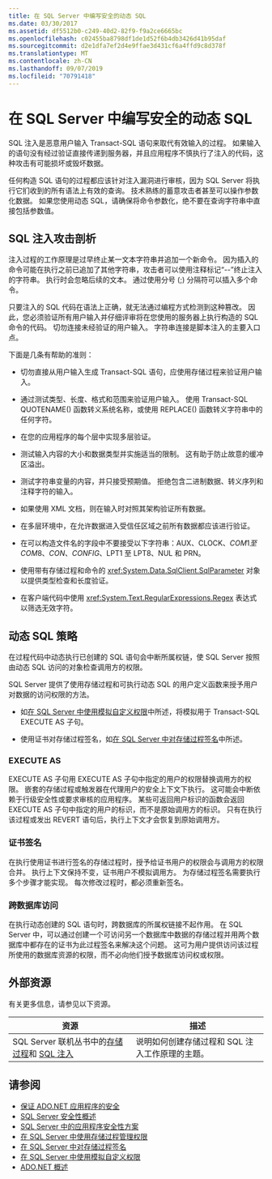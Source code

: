 ```yaml
---
title: 在 SQL Server 中编写安全的动态 SQL
ms.date: 03/30/2017
ms.assetid: df5512b0-c249-40d2-82f9-f9a2ce6665bc
ms.openlocfilehash: c02455ba8798df1de1d52f6b4db3426d41b95daf
ms.sourcegitcommit: d2e1dfa7ef2d4e9ffae3d431cf6a4ffd9c8d378f
ms.translationtype: MT
ms.contentlocale: zh-CN
ms.lasthandoff: 09/07/2019
ms.locfileid: "70791418"
---
```

# <a name="writing-secure-dynamic-sql-in-sql-server"></a>在 SQL Server 中编写安全的动态 SQL
SQL 注入是恶意用户输入 Transact-SQL 语句来取代有效输入的过程。 如果输入的语句没有经过验证直接传递到服务器，并且应用程序不慎执行了注入的代码，这种攻击有可能损坏或毁坏数据。  
  
 任何构造 SQL 语句的过程都应该针对注入漏洞进行审核，因为 SQL Server 将执行它扪收到的所有语法上有效的查询。 技术熟练的蓄意攻击者甚至可以操作参数化数据。 如果您使用动态 SQL，请确保将命令参数化，绝不要在查询字符串中直接包括参数值。  
  
## <a name="anatomy-of-a-sql-injection-attack"></a>SQL 注入攻击剖析  
 注入过程的工作原理是过早终止某一文本字符串并追加一个新命令。 因为插入的命令可能在执行之前已追加了其他字符串，攻击者可以使用注释标记“--”终止注入的字符串。 执行时会忽略后续的文本。 通过使用分号 (;) 分隔符可以插入多个命令。  
  
 只要注入的 SQL 代码在语法上正确，就无法通过编程方式检测到这种篡改。 因此，您必须验证所有用户输入并仔细评审将在您使用的服务器上执行构造的 SQL 命令的代码。 切勿连接未经验证的用户输入。 字符串连接是脚本注入的主要入口点。  
  
 下面是几条有帮助的准则：  
  
- 切勿直接从用户输入生成 Transact-SQL 语句，应使用存储过程来验证用户输入。  
  
- 通过测试类型、长度、格式和范围来验证用户输入。 使用 Transact-SQL QUOTENAME() 函数转义系统名称，或使用 REPLACE() 函数转义字符串中的任何字符。  
  
- 在您的应用程序的每个层中实现多层验证。  
  
- 测试输入内容的大小和数据类型并实施适当的限制。 这有助于防止故意的缓冲区溢出。  
  
- 测试字符串变量的内容，并只接受预期值。 拒绝包含二进制数据、转义序列和注释字符的输入。  
  
- 如果使用 XML 文档，则在输入时对照其架构验证所有数据。  
  
- 在多层环境中，在允许数据进入受信任区域之前所有数据都应该进行验证。  
  
- 在可以构造文件名的字段中不要接受以下字符串：AUX、CLOCK$、COM1 至 COM8、CON、CONFIG$、LPT1 至 LPT8、NUL 和 PRN。  
  
- 使用带有存储过程和命令的 <xref:System.Data.SqlClient.SqlParameter> 对象以提供类型检查和长度验证。  
  
- 在客户端代码中使用 <xref:System.Text.RegularExpressions.Regex> 表达式以筛选无效字符。  
  
## <a name="dynamic-sql-strategies"></a>动态 SQL 策略  
 在过程代码中动态执行已创建的 SQL 语句会中断所属权链，使 SQL Server 按照由动态 SQL 访问的对象检查调用方的权限。  
  
 SQL Server 提供了使用存储过程和可执行动态 SQL 的用户定义函数来授予用户对数据的访问权限的方法。  
  
- 如[在 SQL Server 中使用模拟自定义权限](customizing-permissions-with-impersonation-in-sql-server.md)中所述，将模拟用于 Transact-SQL EXECUTE AS 子句。  
  
- 使用证书对存储过程签名，如[在 SQL Server 中对存储过程签名](signing-stored-procedures-in-sql-server.md)中所述。  
  
### <a name="execute-as"></a>EXECUTE AS  
 EXECUTE AS 子句用 EXECUTE AS 子句中指定的用户的权限替换调用方的权限。 嵌套的存储过程或触发器在代理用户的安全上下文下执行。 这可能会中断依赖于行级安全性或要求审核的应用程序。 某些可返回用户标识的函数会返回 EXECUTE AS 子句中指定的用户的标识，而不是原始调用方的标识。 只有在执行该过程或发出 REVERT 语句后，执行上下文才会恢复到原始调用方。  
  
### <a name="certificate-signing"></a>证书签名  
 在执行使用证书进行签名的存储过程时，授予给证书用户的权限会与调用方的权限合并。 执行上下文保持不变，证书用户不模拟调用方。 为存储过程签名需要执行多个步骤才能实现。 每次修改过程时，都必须重新签名。  
  
### <a name="cross-database-access"></a>跨数据库访问  
 在执行动态创建的 SQL 语句时，跨数据库的所属权链接不起作用。 在 SQL Server 中，可以通过创建一个可访问另一个数据库中数据的存储过程并用两个数据库中都存在的证书为此过程签名来解决这个问题。 这可为用户提供访问该过程所使用的数据库资源的权限，而不必向他们授予数据库访问权或权限。  
  
## <a name="external-resources"></a>外部资源  
 有关更多信息，请参见以下资源。  
  
|资源|描述|  
|--------------|-----------------|  
|SQL Server 联机丛书中的[存储过程](/sql/relational-databases/stored-procedures/stored-procedures-database-engine)和 [SQL 注入](/sql/relational-databases/security/sql-injection)|说明如何创建存储过程和 SQL 注入工作原理的主题。|  
  
## <a name="see-also"></a>请参阅

- [保证 ADO.NET 应用程序的安全](../securing-ado-net-applications.md)
- [SQL Server 安全性概述](overview-of-sql-server-security.md)
- [SQL Server 中的应用程序安全性方案](application-security-scenarios-in-sql-server.md)
- [在 SQL Server 中使用存储过程管理权限](managing-permissions-with-stored-procedures-in-sql-server.md)
- [在 SQL Server 中对存储过程签名](signing-stored-procedures-in-sql-server.md)
- [在 SQL Server 中使用模拟自定义权限](customizing-permissions-with-impersonation-in-sql-server.md)
- [ADO.NET 概述](../ado-net-overview.md)

